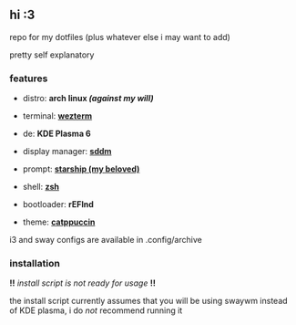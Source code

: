 ## hi :3

repo for my dotfiles (plus whatever else i may want to add)

pretty self explanatory

### features

- distro: **arch linux *(against my will)***

- terminal: **[wezterm](https://github.com/wez/wezterm)**

- de: **KDE Plasma 6**

- display manager: **[sddm](https://github.com/sddm/sddm)**

- prompt: **[starship (my beloved)](https://starship.rs/)**

- shell: **[zsh](https://www.zsh.org/)**

- bootloader: **rEFInd**

- theme: **[catppuccin](https://github.com/catppuccin/)**

i3 and sway configs are available in .config/archive

### installation

**!!** *install script is not ready for usage* **!!**

the install script currently assumes that you will be using swaywm instead of KDE plasma, i do *not* recommend running it